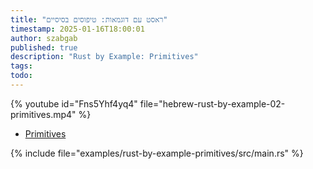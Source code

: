 ```yaml
---
title: "ראסט עם דוגמאות: טיפוסים בסיסיים"
timestamp: 2025-01-16T18:00:01
author: szabgab
published: true
description: "Rust by Example: Primitives"
tags:
todo:
---
```


{% youtube id="Fns5Yhf4yq4" file="hebrew-rust-by-example-02-primitives.mp4" %}

* [Primitives](https://doc.rust-lang.org/stable/rust-by-example/primitives.html)

{% include file="examples/rust-by-example-primitives/src/main.rs" %}

